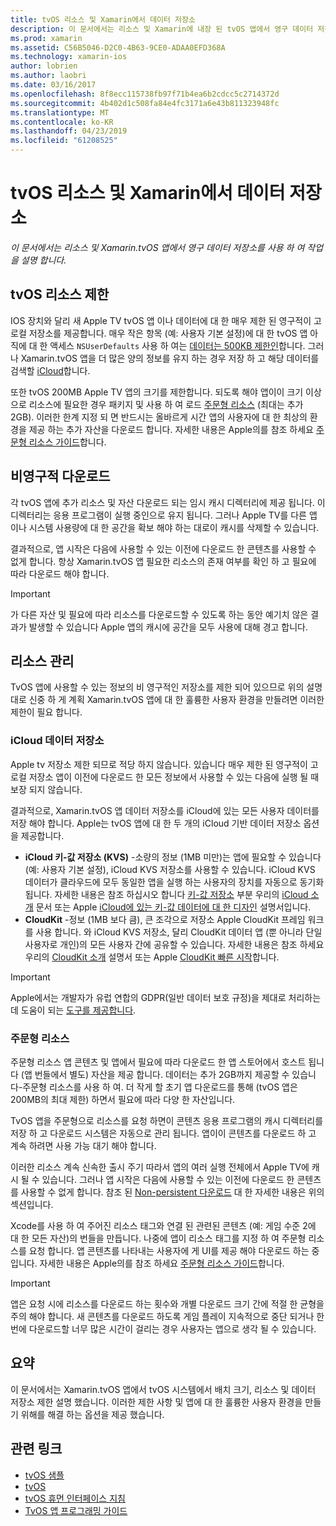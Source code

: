 ```yaml
---
title: tvOS 리소스 및 Xamarin에서 데이터 저장소
description: 이 문서에서는 리소스 및 Xamarin에 내장 된 tvOS 앱에서 영구 데이터 저장소를 사용 하는 방법을 설명 합니다. ICloud 데이터 저장소 및 주문형 리소스에 설명 합니다.
ms.prod: xamarin
ms.assetid: C56B5046-D2C0-4B63-9CE0-ADAA0EFD368A
ms.technology: xamarin-ios
author: lobrien
ms.author: laobri
ms.date: 03/16/2017
ms.openlocfilehash: 8f8ecc115738fb97f71b4ea6b2cdcc5c2714372d
ms.sourcegitcommit: 4b402d1c508fa84e4fc3171a6e43b811323948fc
ms.translationtype: MT
ms.contentlocale: ko-KR
ms.lasthandoff: 04/23/2019
ms.locfileid: "61208525"
---
```

# <a name="tvos-resources-and-data-storage-in-xamarin"></a>tvOS 리소스 및 Xamarin에서 데이터 저장소

_이 문서에서는 리소스 및 Xamarin.tvOS 앱에서 영구 데이터 저장소를 사용 하 여 작업을 설명 합니다._

<a name="tvOS-Resource-Limitations" />

## <a name="tvos-resource-limitations"></a>tvOS 리소스 제한

IOS 장치와 달리 새 Apple TV tvOS 앱 이나 데이터에 대 한 매우 제한 된 영구적이 고 로컬 저장소를 제공합니다. 매우 작은 항목 (예: 사용자 기본 설정)에 대 한 tvOS 앱 아직에 대 한 액세스 `NSUserDefaults` 사용 하 여는 [데이터는 500KB 제한인](https://forums.developer.apple.com/message/50696#50696)합니다. 그러나 Xamarin.tvOS 앱을 더 많은 양의 정보를 유지 하는 경우 저장 하 고 해당 데이터를 검색할 [iCloud](#iCloud-Data-Storage)합니다.

또한 tvOS 200MB Apple TV 앱의 크기를 제한합니다. 되도록 해야 앱이이 크기 이상으로 리소스에 필요한 경우 패키지 및 사용 하 여 로드 [주문형 리소스](#On-Demand-Resources) (최대는 추가 2GB). 이러한 한계 지정 되 면 반드시는 올바르게 시간 앱의 사용자에 대 한 최상의 환경을 제공 하는 추가 자산을 다운로드 합니다. 자세한 내용은 Apple의를 참조 하세요 [주문형 리소스 가이드](https://developer.apple.com/library/prerelease/tvos/documentation/FileManagement/Conceptual/On_Demand_Resources_Guide/index.html#//apple_ref/doc/uid/TP40015083)합니다.

<a name="Non-Persistent-Downloads" />

## <a name="non-persistent-downloads"></a>비영구적 다운로드

각 tvOS 앱에 추가 리소스 및 자산 다운로드 되는 임시 캐시 디렉터리에 제공 됩니다. 이 디렉터리는 응용 프로그램이 실행 중인으로 유지 됩니다. 그러나 Apple TV를 다른 앱 이나 시스템 사용량에 대 한 공간을 확보 해야 하는 대로이 캐시를 삭제할 수 있습니다.

결과적으로, 앱 시작은 다음에 사용할 수 있는 이전에 다운로드 한 콘텐츠를 사용할 수 없게 합니다. 항상 Xamarin.tvOS 앱 필요한 리소스의 존재 여부를 확인 하 고 필요에 따라 다운로드 해야 합니다.

> [!IMPORTANT]
> 가 다른 자산 및 필요에 따라 리소스를 다운로드할 수 있도록 하는 동안 예기치 않은 결과가 발생할 수 있습니다 Apple 앱의 캐시에 공간을 모두 사용에 대해 경고 합니다.




<a name="Managing-Resources" />

## <a name="managing-resources"></a>리소스 관리

TvOS 앱에 사용할 수 있는 정보의 비 영구적인 저장소를 제한 되어 있으므로 위의 설명 대로 신중 하 게 계획 Xamarin.tvOS 앱에 대 한 훌륭한 사용자 환경을 만들려면 이러한 제한이 필요 합니다.

<a name="iCloud-Data-Storage" />

### <a name="icloud-data-storage"></a>iCloud 데이터 저장소

Apple tv 저장소 제한 되므로 적당 하지 않습니다. 있습니다 매우 제한 된 영구적이 고 로컬 저장소 앱이 이전에 다운로드 한 모든 정보에서 사용할 수 있는 다음에 실행 될 때 보장 되지 않습니다.

결과적으로, Xamarin.tvOS 앱 데이터 저장소를 iCloud에 있는 모든 사용자 데이터를 저장 해야 합니다. Apple는 tvOS 앱에 대 한 두 개의 iCloud 기반 데이터 저장소 옵션을 제공합니다.

- **iCloud 키-값 저장소 (KVS)** -소량의 정보 (1MB 미만)는 앱에 필요할 수 있습니다 (예: 사용자 기본 설정), iCloud KVS 저장소를 사용할 수 있습니다. iCloud KVS 데이터가 클라우드에 모두 동일한 앱을 실행 하는 사용자의 장치를 자동으로 동기화 됩니다. 자세한 내용은 참조 하십시오 합니다 [키-값 저장소](~/ios/data-cloud/introduction-to-icloud.md) 부분 우리의 [iCloud 소개](~/ios/data-cloud/introduction-to-icloud.md) 문서 또는 Apple [iCloud에 있는 키-값 데이터에 대 한 디자인](https://developer.apple.com/library/prerelease/tvos/documentation/General/Conceptual/iCloudDesignGuide/Chapters/DesigningForKey-ValueDataIniCloud.html#//apple_ref/doc/uid/TP40012094-CH7) 설명서입니다.
- **CloudKit** -정보 (1MB 보다 큼), 큰 조각으로 저장소 Apple CloudKit 프레임 워크를 사용 합니다. 와 iCloud KVS 저장소, 달리 CloudKit 데이터 앱 (뿐 아니라 단일 사용자로 개인)의 모든 사용자 간에 공유할 수 있습니다. 자세한 내용은 참조 하세요 우리의 [CloudKit 소개](~/ios/data-cloud/intro-to-cloudkit.md) 설명서 또는 Apple [CloudKit 빠른 시작](https://developer.apple.com/library/prerelease/tvos/documentation/DataManagement/Conceptual/CloudKitQuickStart/Introduction/Introduction.html#//apple_ref/doc/uid/TP40014987)합니다.

> [!IMPORTANT]
> Apple에서는 개발자가 유럽 연합의 GDPR(일반 데이터 보호 규정)을 제대로 처리하는 데 도움이 되는 [도구를 제공합니다](https://developer.apple.com/support/allowing-users-to-manage-data/).

<a name="On-Demand-Resources" />

### <a name="on-demand-resources"></a>주문형 리소스

주문형 리소스 앱 콘텐츠 및 앱에서 필요에 따라 다운로드 한 앱 스토어에서 호스트 됩니다 (앱 번들에서 별도) 자산을 제공 합니다. 데이터는 추가 2GB까지 제공할 수 있습니다-주문형 리소스를 사용 하 여. 더 작게 할 초기 앱 다운로드를 통해 (tvOS 앱은 200MB의 최대 제한) 하면서 필요에 따라 다양 한 자산입니다.

TvOS 앱을 주문형으로 리소스를 요청 하면이 콘텐츠 응용 프로그램의 캐시 디렉터리를 저장 하 고 다운로드 시스템은 자동으로 관리 됩니다. 앱이이 콘텐츠를 다운로드 하 고 계속 하려면 사용 가능 대기 해야 합니다.

이러한 리소스 계속 신속한 출시 주기 따라서 앱의 여러 실행 전체에서 Apple TV에 캐시 될 수 있습니다. 그러나 앱 시작은 다음에 사용할 수 있는 이전에 다운로드 한 콘텐츠를 사용할 수 없게 합니다. 참조 된 [Non-persistent 다운로드](#Non-Persistent-Downloads) 대 한 자세한 내용은 위의 섹션입니다.

Xcode를 사용 하 여 주어진 리소스 태그와 연결 된 관련된 콘텐츠 (예: 게임 수준 2에 대 한 모든 자산)의 번들을 만듭니다. 나중에 앱이 리소스 태그를 지정 하 여 주문형 리소스를 요청 합니다. 앱 콘텐츠를 나타내는 사용자에 게 UI를 제공 해야 다운로드 하는 중입니다. 자세한 내용은 Apple의를 참조 하세요 [주문형 리소스 가이드](https://developer.apple.com/library/prerelease/tvos/documentation/FileManagement/Conceptual/On_Demand_Resources_Guide/index.html#//apple_ref/doc/uid/TP40015083)합니다.

> [!IMPORTANT]
> 앱은 요청 시에 리소스를 다운로드 하는 횟수와 개별 다운로드 크기 간에 적절 한 균형을 주의 해야 합니다. 새 콘텐츠를 다운로드 하도록 게임 플레이 지속적으로 중단 되거나 한 번에 다운로드할 너무 많은 시간이 걸리는 경우 사용자는 앱으로 생각 될 수 있습니다.




<a name="Summary" />

## <a name="summary"></a>요약

이 문서에서는 Xamarin.tvOS 앱에서 tvOS 시스템에서 배치 크기, 리소스 및 데이터 저장소 제한 설명 했습니다. 이러한 제한 사항 및 앱에 대 한 훌륭한 사용자 환경을 만들기 위해를 해결 하는 옵션을 제공 했습니다.



## <a name="related-links"></a>관련 링크

- [tvOS 샘플](https://developer.xamarin.com/samples/tvos/all/)
- [tvOS](https://developer.apple.com/tvos/)
- [tvOS 휴먼 인터페이스 지침](https://developer.apple.com/tvos/human-interface-guidelines/)
- [TvOS 앱 프로그래밍 가이드](https://developer.apple.com/library/prerelease/tvos/documentation/General/Conceptual/AppleTV_PG/)
